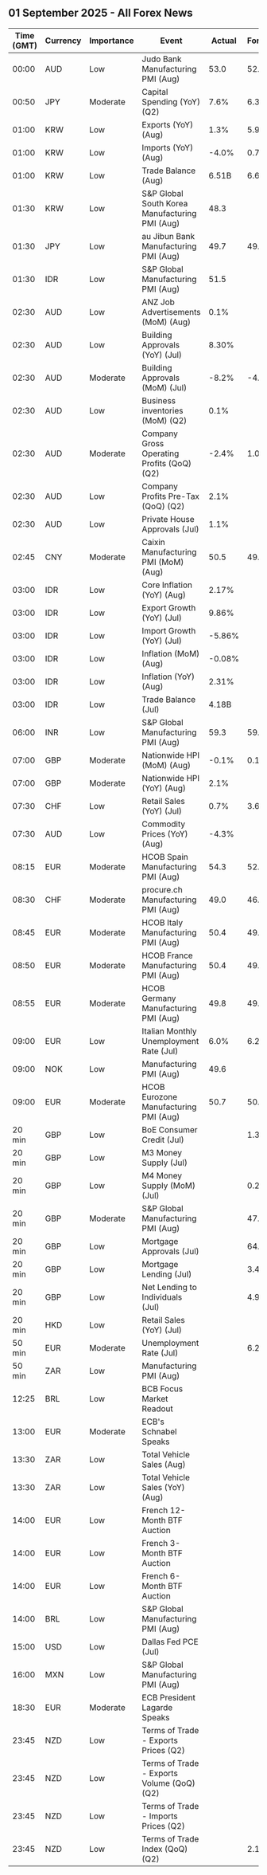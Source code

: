 ## 01 September 2025 - All Forex News

| Time (GMT) | Currency | Importance | Event | Actual | Forecast | Previous |
|------|----------|------------|-------|--------|----------|----------|
| 00:00 | AUD | Low | Judo Bank Manufacturing PMI (Aug) | 53.0 | 52.9 | 52.9 |
| 00:50 | JPY | Moderate | Capital Spending (YoY) (Q2) | 7.6% | 6.3% | 6.4% |
| 01:00 | KRW | Low | Exports (YoY) (Aug) | 1.3% | 5.9% | 5.9% |
| 01:00 | KRW | Low | Imports (YoY) (Aug) | -4.0% | 0.7% | 3.3% |
| 01:00 | KRW | Low | Trade Balance (Aug) | 6.51B | 6.61B | 9.08B |
| 01:30 | KRW | Low | S&P Global South Korea Manufacturing PMI (Aug) | 48.3 |  | 48.0 |
| 01:30 | JPY | Low | au Jibun Bank Manufacturing PMI (Aug) | 49.7 | 49.9 | 49.9 |
| 01:30 | IDR | Low | S&P Global Manufacturing PMI (Aug) | 51.5 |  | 49.2 |
| 02:30 | AUD | Low | ANZ Job Advertisements (MoM) (Aug) | 0.1% |  | -0.6% |
| 02:30 | AUD | Low | Building Approvals (YoY) (Jul) | 8.30% |  | 6.10% |
| 02:30 | AUD | Moderate | Building Approvals (MoM) (Jul) | -8.2% | -4.8% | 12.2% |
| 02:30 | AUD | Low | Business inventories (MoM) (Q2) | 0.1% |  | 1.2% |
| 02:30 | AUD | Moderate | Company Gross Operating Profits (QoQ) (Q2) | -2.4% | 1.0% | -1.0% |
| 02:30 | AUD | Low | Company Profits Pre-Tax (QoQ) (Q2) | 2.1% |  | 0.7% |
| 02:30 | AUD | Low | Private House Approvals (Jul) | 1.1% |  | -1.9% |
| 02:45 | CNY | Moderate | Caixin Manufacturing PMI (MoM) (Aug) | 50.5 | 49.7 | 49.5 |
| 03:00 | IDR | Low | Core Inflation (YoY) (Aug) | 2.17% |  | 2.32% |
| 03:00 | IDR | Low | Export Growth (YoY) (Jul) | 9.86% |  | 11.29% |
| 03:00 | IDR | Low | Import Growth (YoY) (Jul) | -5.86% |  | 4.28% |
| 03:00 | IDR | Low | Inflation (MoM) (Aug) | -0.08% |  | 0.30% |
| 03:00 | IDR | Low | Inflation (YoY) (Aug) | 2.31% |  | 2.37% |
| 03:00 | IDR | Low | Trade Balance (Jul) | 4.18B |  | 4.11B |
| 06:00 | INR | Low | S&P Global Manufacturing PMI (Aug) | 59.3 | 59.8 | 59.1 |
| 07:00 | GBP | Moderate | Nationwide HPI (MoM) (Aug) | -0.1% | 0.1% | 0.5% |
| 07:00 | GBP | Moderate | Nationwide HPI (YoY) (Aug) | 2.1% |  | 2.4% |
| 07:30 | CHF | Low | Retail Sales (YoY) (Jul) | 0.7% | 3.6% | 3.9% |
| 07:30 | AUD | Low | Commodity Prices (YoY) (Aug) | -4.3% |  | -9.0% |
| 08:15 | EUR | Moderate | HCOB Spain Manufacturing PMI (Aug) | 54.3 | 52.1 | 51.9 |
| 08:30 | CHF | Moderate | procure.ch Manufacturing PMI (Aug) | 49.0 | 46.9 | 48.8 |
| 08:45 | EUR | Moderate | HCOB Italy Manufacturing PMI (Aug) | 50.4 | 49.8 | 49.8 |
| 08:50 | EUR | Moderate | HCOB France Manufacturing PMI (Aug) | 50.4 | 49.9 | 48.2 |
| 08:55 | EUR | Moderate | HCOB Germany Manufacturing PMI (Aug) | 49.8 | 49.9 | 49.1 |
| 09:00 | EUR | Low | Italian Monthly Unemployment Rate (Jul) | 6.0% | 6.2% | 6.3% |
| 09:00 | NOK | Low | Manufacturing PMI (Aug) | 49.6 |  | 51.1 |
| 09:00 | EUR | Moderate | HCOB Eurozone Manufacturing PMI (Aug) | 50.7 | 50.5 | 49.8 |
| 20 min | GBP | Low | BoE Consumer Credit (Jul) |  | 1.350B | 1.417B |
| 20 min | GBP | Low | M3 Money Supply (Jul) |  |  | 3,142.0B |
| 20 min | GBP | Low | M4 Money Supply (MoM) (Jul) |  | 0.2% | 0.3% |
| 20 min | GBP | Moderate | S&P Global Manufacturing PMI (Aug) |  | 47.3 | 48.0 |
| 20 min | GBP | Low | Mortgage Approvals (Jul) |  | 64.00K | 64.17K |
| 20 min | GBP | Low | Mortgage Lending (Jul) |  | 3.40B | 5.34B |
| 20 min | GBP | Low | Net Lending to Individuals (Jul) |  | 4.900B | 6.757B |
| 20 min | HKD | Low | Retail Sales (YoY) (Jul) |  |  | 0.7% |
| 50 min | EUR | Moderate | Unemployment Rate (Jul) |  | 6.2% | 6.2% |
| 50 min | ZAR | Low | Manufacturing PMI (Aug) |  |  | 50.8 |
| 12:25 | BRL | Low | BCB Focus Market Readout |  |  |  |
| 13:00 | EUR | Moderate | ECB's Schnabel Speaks |  |  |  |
| 13:30 | ZAR | Low | Total Vehicle Sales (Aug) |  |  | 51.38K |
| 13:30 | ZAR | Low | Total Vehicle Sales (YoY) (Aug) |  |  | 15.60% |
| 14:00 | EUR | Low | French 12-Month BTF Auction |  |  | 1.994% |
| 14:00 | EUR | Low | French 3-Month BTF Auction |  |  | 1.974% |
| 14:00 | EUR | Low | French 6-Month BTF Auction |  |  | 1.963% |
| 14:00 | BRL | Low | S&P Global Manufacturing PMI (Aug) |  |  | 48.2 |
| 15:00 | USD | Low | Dallas Fed PCE (Jul) |  |  | 3.40% |
| 16:00 | MXN | Low | S&P Global Manufacturing PMI (Aug) |  |  | 49.10 |
| 18:30 | EUR | Moderate | ECB President Lagarde Speaks |  |  |  |
| 23:45 | NZD | Low | Terms of Trade - Exports Prices (Q2) |  |  | 7.1% |
| 23:45 | NZD | Low | Terms of Trade - Exports Volume (QoQ) (Q2) |  |  | 4.6% |
| 23:45 | NZD | Low | Terms of Trade - Imports Prices (Q2) |  |  | 5.1% |
| 23:45 | NZD | Low | Terms of Trade Index (QoQ) (Q2) |  | 2.1% | 1.9% |
